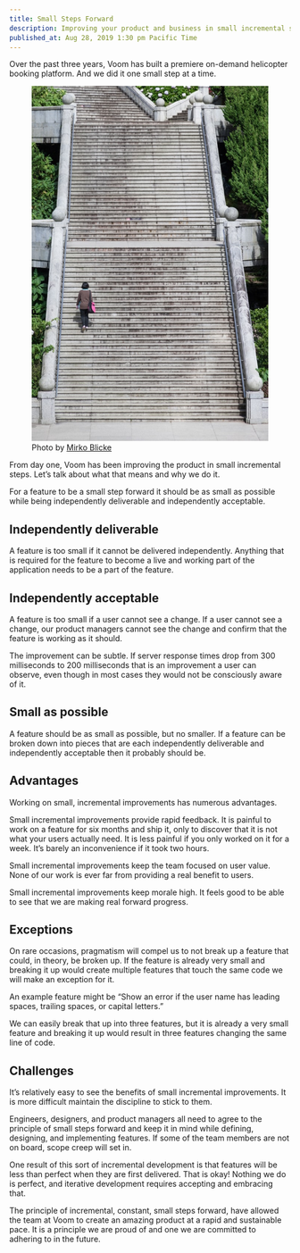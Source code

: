 ```yaml
---
title: Small Steps Forward
description: Improving your product and business in small incremental steps.
published_at: Aug 28, 2019 1:30 pm Pacific Time
---
```


Over the past three years, Voom has built a premiere on-demand helicopter
booking platform. And we did it one small step at a time.

<figure class='float-left margin-4 margin-left-0'>
  <img class='maxh-mobile' src='/images/articles/mirko-blicke-RndRFUz8RS4-unsplash.jpg' alt='large outdoor staircase'>
  <figcaption class='font-body-3xs'>
    Photo by <a href='https://unsplash.com/@mirkoblicke'>Mirko Blicke</a>
  </figcaption>
</figure>

From day one, Voom has been improving the product in small incremental steps.
Let’s talk about what that means and why we do it.

For a feature to be a small step forward it should be as small as possible while being independently deliverable and independently acceptable.

## Independently deliverable

A feature is too small if it cannot be delivered independently. Anything that
is required for the feature to become a live and working part of the
application needs to be a part of the feature.

## Independently acceptable

A feature is too small if a user cannot see a change. If a user cannot see
a change, our product managers cannot see the change and confirm that the
feature is working as it should.

The improvement can be subtle. If server response times drop from 300
milliseconds to 200 milliseconds that is an improvement a user can observe,
even though in most cases they would not be consciously aware of it.

## Small as possible

A feature should be as small as possible, but no smaller. If a feature can be broken down into pieces that are each independently deliverable and independently acceptable then it probably should be.

## Advantages

Working on small, incremental improvements has numerous advantages.

Small incremental improvements provide rapid feedback. It is painful to work on
a feature for six months and ship it, only to discover that it is not what your
users actually need. It is less painful if you only worked on it for a week.
It’s barely an inconvenience if it took two hours.

Small incremental improvements keep the team focused on user value. None of our
work is ever far from providing a real benefit to users.

Small incremental improvements keep morale high. It feels good to be able to
see that we are making real forward progress.

## Exceptions

On rare occasions, pragmatism will compel us to not break up a feature that
could, in theory, be broken up. If the feature is already very small and
breaking it up would create multiple features that touch the same code we will
make an exception for it.

An example feature might be “Show an error if the user name has leading spaces,
trailing spaces, or capital letters.”

We can easily break that up into three features, but it is already a very small
feature and breaking it up would result in three features changing the same
line of code.

## Challenges

It’s relatively easy to see the benefits of small incremental improvements. It
is more difficult maintain the discipline to stick to them.

Engineers, designers, and product managers all need to agree to the principle
of small steps forward and keep it in mind while defining, designing, and
implementing features. If some of the team members are not on board, scope
creep will set in.

One result of this sort of incremental development is that features will be
less than perfect when they are first delivered. That is okay! Nothing we do is
perfect, and iterative development requires accepting and embracing that.

The principle of incremental, constant, small steps forward, have allowed the
team at Voom to create an amazing product at a rapid and sustainable pace. It
is a principle we are proud of and one we are committed to adhering to in the
future.
